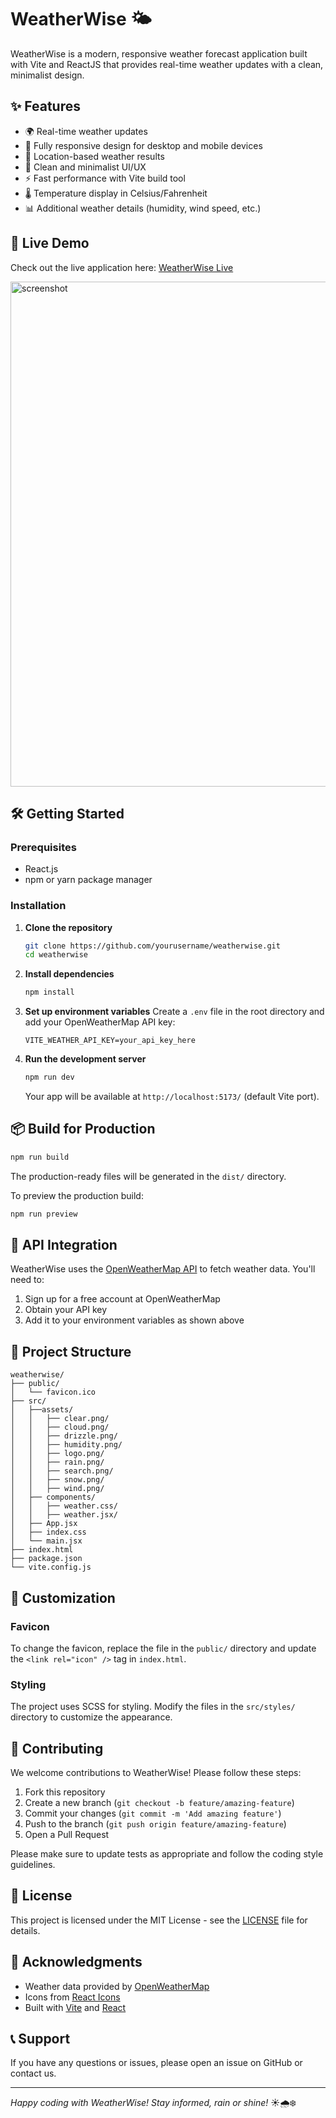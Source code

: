 # WeatherWise 🌤️

WeatherWise is a modern, responsive weather forecast application built with Vite and ReactJS that provides real-time weather updates with a clean, minimalist design.

## ✨ Features

- 🌍 Real-time weather updates
- 📱 Fully responsive design for desktop and mobile devices
- 📍 Location-based weather results
- 🎨 Clean and minimalist UI/UX
- ⚡ Fast performance with Vite build tool
- 🌡️ Temperature display in Celsius/Fahrenheit
- 📊 Additional weather details (humidity, wind speed, etc.)

## 🚀 Live Demo

Check out the live application here: [WeatherWise Live](https://weather-wise-orpin-one.vercel.app/)

<img width="604" height="808" alt="screenshot" src="https://github.com/user-attachments/assets/c140f10d-3ba5-4971-8dd9-3992ab46abca" />


## 🛠️ Getting Started

### Prerequisites

- React.js
- npm or yarn package manager

### Installation

1. **Clone the repository**
   ```bash
   git clone https://github.com/yourusername/weatherwise.git
   cd weatherwise
   ```

2. **Install dependencies**
   ```bash
   npm install
   ```

3. **Set up environment variables**
   Create a `.env` file in the root directory and add your OpenWeatherMap API key:
   ```
   VITE_WEATHER_API_KEY=your_api_key_here
   ```

4. **Run the development server**
   ```bash
   npm run dev
   ```
   Your app will be available at `http://localhost:5173/` (default Vite port).

## 📦 Build for Production

```bash
npm run build
```

The production-ready files will be generated in the `dist/` directory.

To preview the production build:
```bash
npm run preview
```

## 🎯 API Integration

WeatherWise uses the [OpenWeatherMap API](https://openweathermap.org/api) to fetch weather data. You'll need to:

1. Sign up for a free account at OpenWeatherMap
2. Obtain your API key
3. Add it to your environment variables as shown above

## 📁 Project Structure

```
weatherwise/
├── public/
│   └── favicon.ico
├── src/
│   ├──assets/
│   │   ├── clear.png/
│   │   ├── cloud.png/
│   │   ├── drizzle.png/
│   │   ├── humidity.png/
│   │   ├── logo.png/
│   │   ├── rain.png/
│   │   ├── search.png/
│   │   ├── snow.png/
│   │   ├── wind.png/
│   ├── components/
│   │   ├── weather.css/
│   │   ├── weather.jsx/
│   ├── App.jsx
│   ├── index.css
│   └── main.jsx
├── index.html
├── package.json
└── vite.config.js
```

## 🎨 Customization

### Favicon
To change the favicon, replace the file in the `public/` directory and update the `<link rel="icon" />` tag in `index.html`.

### Styling
The project uses SCSS for styling. Modify the files in the `src/styles/` directory to customize the appearance.

## 🤝 Contributing

We welcome contributions to WeatherWise! Please follow these steps:

1. Fork this repository
2. Create a new branch (`git checkout -b feature/amazing-feature`)
3. Commit your changes (`git commit -m 'Add amazing feature'`)
4. Push to the branch (`git push origin feature/amazing-feature`)
5. Open a Pull Request

Please make sure to update tests as appropriate and follow the coding style guidelines.

## 📝 License

This project is licensed under the MIT License - see the [LICENSE](LICENSE) file for details.

## 🙏 Acknowledgments

- Weather data provided by [OpenWeatherMap](https://openweathermap.org/)
- Icons from [React Icons](https://react-icons.github.io/react-icons/)
- Built with [Vite](https://vitejs.dev/) and [React](https://reactjs.org/)

## 📞 Support

If you have any questions or issues, please open an issue on GitHub or contact us.

---

*Happy coding with WeatherWise! Stay informed, rain or shine!* ☀️🌧️❄️
